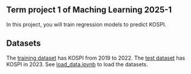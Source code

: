 ## Term project 1 of Maching Learning 2025-1

In this project, you will train regression models to predict KOSPI. 

## Datasets
The [training dataset](data/kospi_train.csv) has KOSPI from 2019 to 2022. The [test dataset](data/kospi_test.csv) has KOSPI in 2023. See [load_data.ipynb](load_data.ipynb) to load the datasets.
